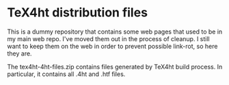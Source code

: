 # TeX4ht distribution files

This is a dummy repository that contains some web pages that used to be in my
main web repo. I've moved them out in the process of cleanup. I still want to keep them
on the web in order to prevent possible link-rot, so here they are.

The tex4ht-4ht-files.zip contains files generated by TeX4ht build process. In
particular, it contains all .4ht and .htf files.
